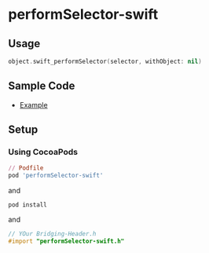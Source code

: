 # performSelector-swift

## Usage

```swift
object.swift_performSelector(selector, withObject: nil)
```

## Sample Code

- [Example](https://github.com/tokorom/performSelector-swift/tree/master/Example)

## Setup

### Using CocoaPods

```ruby
// Podfile
pod 'performSelector-swift'
```

and

```shell
pod install
```

and

```objective-c
// YOur Bridging-Header.h
#import "performSelector-swift.h"
```


